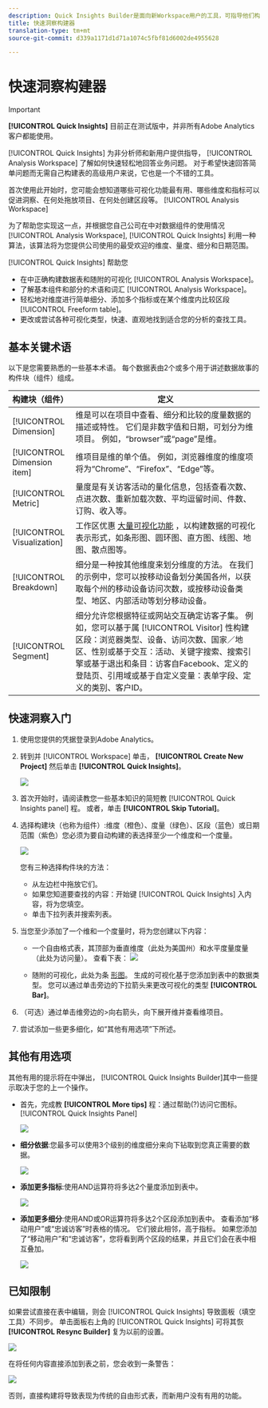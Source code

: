 ```yaml
---
description: Quick Insights Builder是面向新Workspace用户的工具，可指导他们构建数据表和可视化
title: 快速洞察构建器
translation-type: tm+mt
source-git-commit: d339a1171d1d71a1074c5fbf81d6002de4955628

---
```



# 快速洞察构建器

>[!IMPORTANT]
>
>**[!UICONTROL Quick Insights]** 目前正在测试版中，并非所有Adobe Analytics客户都能使用。

[!UICONTROL Quick Insights] 为非分析师和新用户提供指导， [!UICONTROL Analysis Workspace] 了解如何快速轻松地回答业务问题。 对于希望快速回答简单问题而无需自己构建表的高级用户来说，它也是一个不错的工具。

首次使用此开始时，您可能会想知道哪些可视化功能最有用、哪些维度和指标可以促进洞察、在何处拖放项目、在何处创建区段等。 [!UICONTROL Analysis Workspace]

为了帮助您实现这一点，并根据您自己公司在中对数据组件的使用情况 [!UICONTROL Analysis Workspace], [!UICONTROL Quick Insights] 利用一种算法，该算法将为您提供公司使用的最受欢迎的维度、量度、细分和日期范围。

[!UICONTROL Quick Insights] 帮助您

* 在中正确构建数据表和随附的可视化 [!UICONTROL Analysis Workspace]。
* 了解基本组件和部分的术语和词汇 [!UICONTROL Analysis Workspace]。
* 轻松地对维度进行简单细分、添加多个指标或在某个维度内比较区段 [!UICONTROL Freeform table]。
* 更改或尝试各种可视化类型，快速、直观地找到适合您的分析的查找工具。

## 基本关键术语

以下是您需要熟悉的一些基本术语。 每个数据表由2个或多个用于讲述数据故事的构件块（组件）组成。

| 构建块（组件） | 定义 |
|---|---|
| [!UICONTROL Dimension] | 维是可以在项目中查看、细分和比较的度量数据的描述或特性。 它们是非数字值和日期，可划分为维项目。 例如，“browser”或“page”是维。 |
| [!UICONTROL Dimension item] | 维项目是维的单个值。 例如，浏览器维度的维度项将为“Chrome”、“Firefox”、“Edge”等。 |
| [!UICONTROL Metric] | 量度是有关访客活动的量化信息，包括查看次数、点进次数、重新加载次数、平均逗留时间、件数、订购、收入等。 |
| [!UICONTROL Visualization] | 工作区优惠 [大量可视化功能](/help/analyze/analysis-workspace/visualizations/t-sync-visualization.md) ，以构建数据的可视化表示形式，如条形图、圆环图、直方图、线图、地图、散点图等。 |
| [!UICONTROL Breakdown] | 细分是一种按其他维度来划分维度的方法。 在我们的示例中，您可以按移动设备划分美国各州，以获取每个州的移动设备访问次数，或按移动设备类型、地区、内部活动等划分移动设备。 |
| [!UICONTROL Segment] | 细分允许您根据特征或网站交互确定访客子集。 例如，您可以基于属 [!UICONTROL Visitor] 性构建区段：浏览器类型、设备、访问次数、国家／地区、性别或基于交互：活动、关键字搜索、搜索引擎或基于退出和条目：访客自Facebook、定义的登陆页、引用域或基于自定义变量：表单字段、定义的类别、客户ID。 |

## 快速洞察入门

1. 使用您提供的凭据登录到Adobe Analytics。
1. 转到并 [!UICONTROL Workspace] 单击， **[!UICONTROL Create New Project]** 然后单击 **[!UICONTROL Quick Insights]**。

   ![](assets/qibuilder.png)

1. 首次开始时，请阅读教您一些基本知识的简短教 [!UICONTROL Quick Insights panel] 程。 或者，单击 **[!UICONTROL Skip Tutorial]**。
1. 选择构建块（也称为组件）:维度（橙色）、度量（绿色）、区段（蓝色）或日期范围（紫色）您必须为要自动构建的表选择至少一个维度和一个度量。

   ![](assets/qibuilder2.png)

   您有三种选择构件块的方法：
   * 从左边栏中拖放它们。
   * 如果您知道要查找的内容：开始键 [!UICONTROL Quick Insights] 入内容，将为您填空。
   * 单击下拉列表并搜索列表。

1. 当您至少添加了一个维和一个度量时，将为您创建以下内容：

   * 一个自由格式表，其顶部为垂直维度（此处为美国州）和水平度量度量（此处为访问量）。 查看下表：
   ![](assets/qibuilder3.png)

   * 随附的可视化，此处为条 [形图](/help/analyze/analysis-workspace/visualizations/bar.md)。 生成的可视化基于您添加到表中的数据类型。 您可以通过单击旁边的下拉箭头来更改可视化的类型 **[!UICONTROL Bar]**。


1. （可选）通过单击维旁边的>向右箭头，向下展开维并查看维项目。

1. 尝试添加一些更多细化，如“其他有用选项”下所述。

## 其他有用选项

其他有用的提示将在中弹出， [!UICONTROL Quick Insights Builder]其中一些提示取决于您的上一个操作。

* 首先，完成教 **[!UICONTROL More tips]** 程：通过帮助(?)访问它图标。 [!UICONTROL Quick Insights Panel]

   ![](assets/qibuilder4.png)

* **细分依据**:您最多可以使用3个级别的维度细分来向下钻取到您真正需要的数据。

   ![](assets/qibuilder5.png)

* **添加更多指标**:使用AND运算符将多达2个量度添加到表中。

   ![](assets/qibuilder6.png)

* **添加更多细分**:使用AND或OR运算符将多达2个区段添加到表中。 查看添加“移动用户”或“忠诚访客”时表格的情况。 它们彼此相邻，高于指标。 如果您添加了“移动用户”和“忠诚访客”，您将看到两个区段的结果，并且它们会在表中相互叠加。

   ![](assets/qibuilder7.png)

## 已知限制

如果尝试直接在表中编辑，则会 [!UICONTROL Quick Insights] 导致面板（填空工具）不同步。 单击面板右上角的 [!UICONTROL Quick Insights] 可将其恢 **[!UICONTROL Resync Builder]** 复为以前的设置。

![](assets/qibuilder9.png)

在将任何内容直接添加到表之前，您会收到一条警告：

![](assets/qibuilder8.png)

否则，直接构建将导致表现为传统的自由形式表，而新用户没有有用的功能。


